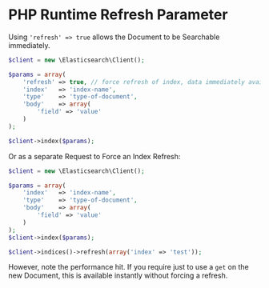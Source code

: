 # PHP Runtime Refresh Parameter

Using `'refresh' => true` allows the Document to be Searchable immediately. 

```php
$client = new \Elasticsearch\Client();

$params = array(
    'refresh' => true, // force refresh of index, data immediately available
    'index'   => 'index-name',
    'type'    => 'type-of-document',
    'body'    => array(
        'field' => 'value'
    )
);

$client->index($params);
```

Or as a separate Request to Force an Index Refresh:

```php
$client = new \Elasticsearch\Client();

$params = array(
    'index'   => 'index-name',
    'type'    => 'type-of-document',
    'body'    => array(
        'field' => 'value'
    )
);
$client->index($params);

$client->indices()->refresh(array('index' => 'test'));
```

However, note the performance hit. If you require just to use a `get` on the new Document, this is available instantly without forcing a refresh.
